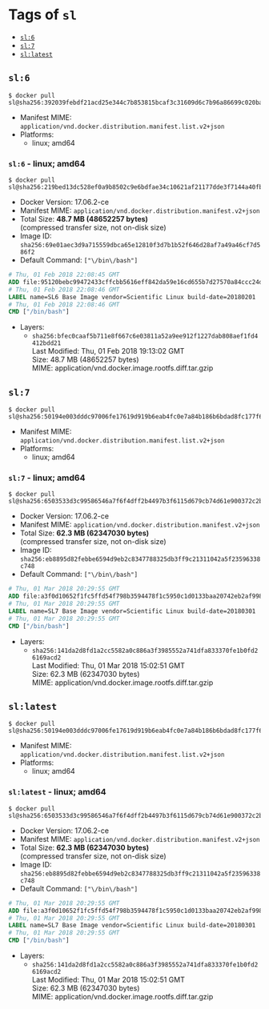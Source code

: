 <!-- THIS FILE IS GENERATED VIA './update-remote.sh' -->

# Tags of `sl`

-	[`sl:6`](#sl6)
-	[`sl:7`](#sl7)
-	[`sl:latest`](#sllatest)

## `sl:6`

```console
$ docker pull sl@sha256:392039febdf21acd25e344c7b853815bcaf3c31609d6c7b96a86699c020babdd
```

-	Manifest MIME: `application/vnd.docker.distribution.manifest.list.v2+json`
-	Platforms:
	-	linux; amd64

### `sl:6` - linux; amd64

```console
$ docker pull sl@sha256:219bed13dc528ef0a9b8502c9e6bdfae34c10621af21177dde3f7144a40fb8fb
```

-	Docker Version: 17.06.2-ce
-	Manifest MIME: `application/vnd.docker.distribution.manifest.v2+json`
-	Total Size: **48.7 MB (48652257 bytes)**  
	(compressed transfer size, not on-disk size)
-	Image ID: `sha256:69e01aec3d9a715559dbca65e12810f3d7b1b52f646d28af7a49a46cf7d586f2`
-	Default Command: `["\/bin\/bash"]`

```dockerfile
# Thu, 01 Feb 2018 22:08:45 GMT
ADD file:95120bebc99472433cffcbb5616eff842da59e16cd655b7d27570a84ccc24d2f in / 
# Thu, 01 Feb 2018 22:08:46 GMT
LABEL name=SL6 Base Image vendor=Scientific Linux build-date=20180201
# Thu, 01 Feb 2018 22:08:46 GMT
CMD ["/bin/bash"]
```

-	Layers:
	-	`sha256:bfec0caaf5b711e8f667c6e03811a52a9ee912f1227dab808aef1fd4412bdd21`  
		Last Modified: Thu, 01 Feb 2018 19:13:02 GMT  
		Size: 48.7 MB (48652257 bytes)  
		MIME: application/vnd.docker.image.rootfs.diff.tar.gzip

## `sl:7`

```console
$ docker pull sl@sha256:50194e003dddc97006fe17619d919b6eab4fc0e7a84b186b6bdad8fc177f60b4
```

-	Manifest MIME: `application/vnd.docker.distribution.manifest.list.v2+json`
-	Platforms:
	-	linux; amd64

### `sl:7` - linux; amd64

```console
$ docker pull sl@sha256:6503533d3c99586546a7f6f4dff2b4497b3f6115d679cb74d61e900372c2b48c
```

-	Docker Version: 17.06.2-ce
-	Manifest MIME: `application/vnd.docker.distribution.manifest.v2+json`
-	Total Size: **62.3 MB (62347030 bytes)**  
	(compressed transfer size, not on-disk size)
-	Image ID: `sha256:eb8895d82febbe6594d9eb2c8347788325db3ff9c21311042a5f23596338c748`
-	Default Command: `["\/bin\/bash"]`

```dockerfile
# Thu, 01 Mar 2018 20:29:55 GMT
ADD file:a3f0d10652f1fc5ffd54f798b3594478f1c5950c1d0133baa20742eb2af998cd in / 
# Thu, 01 Mar 2018 20:29:55 GMT
LABEL name=SL7 Base Image vendor=Scientific Linux build-date=20180301
# Thu, 01 Mar 2018 20:29:55 GMT
CMD ["/bin/bash"]
```

-	Layers:
	-	`sha256:141da2d8fd1a2cc5582a0c886a3f3985552a741dfa833370fe1b0fd26169acd2`  
		Last Modified: Thu, 01 Mar 2018 15:02:51 GMT  
		Size: 62.3 MB (62347030 bytes)  
		MIME: application/vnd.docker.image.rootfs.diff.tar.gzip

## `sl:latest`

```console
$ docker pull sl@sha256:50194e003dddc97006fe17619d919b6eab4fc0e7a84b186b6bdad8fc177f60b4
```

-	Manifest MIME: `application/vnd.docker.distribution.manifest.list.v2+json`
-	Platforms:
	-	linux; amd64

### `sl:latest` - linux; amd64

```console
$ docker pull sl@sha256:6503533d3c99586546a7f6f4dff2b4497b3f6115d679cb74d61e900372c2b48c
```

-	Docker Version: 17.06.2-ce
-	Manifest MIME: `application/vnd.docker.distribution.manifest.v2+json`
-	Total Size: **62.3 MB (62347030 bytes)**  
	(compressed transfer size, not on-disk size)
-	Image ID: `sha256:eb8895d82febbe6594d9eb2c8347788325db3ff9c21311042a5f23596338c748`
-	Default Command: `["\/bin\/bash"]`

```dockerfile
# Thu, 01 Mar 2018 20:29:55 GMT
ADD file:a3f0d10652f1fc5ffd54f798b3594478f1c5950c1d0133baa20742eb2af998cd in / 
# Thu, 01 Mar 2018 20:29:55 GMT
LABEL name=SL7 Base Image vendor=Scientific Linux build-date=20180301
# Thu, 01 Mar 2018 20:29:55 GMT
CMD ["/bin/bash"]
```

-	Layers:
	-	`sha256:141da2d8fd1a2cc5582a0c886a3f3985552a741dfa833370fe1b0fd26169acd2`  
		Last Modified: Thu, 01 Mar 2018 15:02:51 GMT  
		Size: 62.3 MB (62347030 bytes)  
		MIME: application/vnd.docker.image.rootfs.diff.tar.gzip
